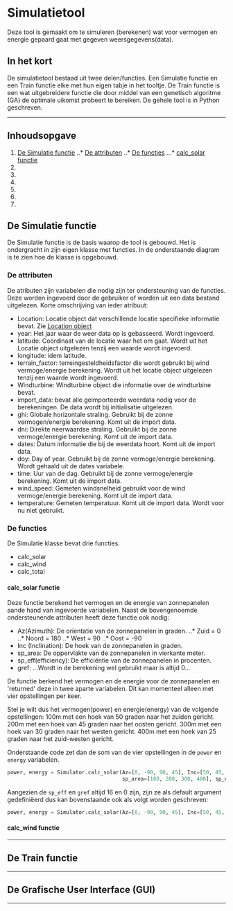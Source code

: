 # Simulatietool

Deze tool is gemaakt om te simuleren (berekenen) wat voor vermogen en energie gepaard gaat met gegeven weersgegevens(data).

## In het kort
De simulatietool bestaad uit twee delen/functies. Een Simulatie functie en een Train functie elke met hun eigen tabje in het tooltje. De Train functie is een wat uitgebreidere functie die door middel van een genetisch algoritme (GA) de optimale uikomst probeert te bereiken.
De gehele tool is in Python geschreven.

_____

## Inhoudsopgave
1. [De Simulatie functie](https://github.com/Jerscovad/SimulatieTool#de-simulatie-functie "De Simulatie functie")
..* [De attributen](https://github.com/ "De attributen")
..* [De functies](https://github.com/ "De functies")
...* [calc_solar functie](https://github.com/ "calc_colar")
3.
4.
5.
6.
7.
8.


## De Simulatie functie

De Simulatie functie is de basis waarop de tool is gebouwd. Het is ondergracht in zijn eigen klasse met functies. In de onderstaande diagram is te zien hoe de klasse is opgebouwd.

### De attributen
De atributen zijn variabelen die nodig zijn ter ondersteuning van de functies. Deze worden ingevoerd door de gebruiker of worden uit een data bestand uitgelezen.
Korte omschrijving van ieder atribuut:
- Location: Locatie object dat verschillende locatie specifieke informatie bevat. Zie [Location object](https://link-voor-bestand. "Location object")
- year: Het jaar waar de weer data op is gebasseerd. Wordt ingevoerd.
- latitude: Coördinaat van de locatie waar het om gaat. Wordt uit het Locatie object uitgelezen tenzij een waarde wordt ingevoerd.
- longitude: idem latitude.
- terrain_factor: terreingesteldheidsfactor die wordt gebruikt bij wind vermoge/energie berekening. Wordt uit het locatie object uitgelezen tenzij een waarde wordt ingevoerd.
- Windturbine: Windturbine object die informatie over de windturbine bevat.
- import_data: bevat alle geimporteerde weerdata nodig voor de berekeningen. De data wordt bij initialisatie uitgelezen.
- ghi: Globale horizontale straling. Gebruikt bij de zonne vermogen/energie berekening. Komt uit de import data.
- dni: Direkte neerwaardse straling. Gebruikt bij de zonne vermoge/energie berekening. Komt uit de import data.
- dates: Datum informatie die bij de weerdata hoort. Komt uit de import data.
- doy: Day of year. Gebruikt bij de zonne vermoge/energie berekening. Wordt gehaald uit de dates variabele.
- time: Uur van de dag. Gebruikt bij de zonne vermoge/energie berekening. Komt uit de import data.
- wind_speed: Gemeten windsnelheid gebruikt voor de wind vermoge/energie berekening. Komt uit de import data.
- temperature: Gemeten temperatuur. Komt uit de import data. Wordt voor nu niet gebruikt.

### De functies
De Simulatie klasse bevat drie functies.
- calc_solar
- calc_wind
- calc_total

#### calc_solar functie
Deze functie berekend het vermogen en de energie van zonnepanelen aande hand van ingevoerde variabelen.
Naast de bovengenoemde ondersteunende attributen heeft deze functie ook nodig: 

* Az(Azimuth): De orientatie van de zonnepanelen in graden.
..* Zuid = 0
..* Noord = 180
..* West = 90
..* Oost = -90
* Inc (Inclination): De hoek van de zonnepanelen in graden.
* sp_area: De oppervlakte van de zonnepanelen in vierkante meter.
* sp_eff(efficiency): De efficiëntie van de zonnepanelen in procenten.
* gref: ...Wordt in de berekening wel gebruikt maar is altijd 0...

De functie berkend het vermogen en de energie voor de zonnepanelen en 'returned' deze in twee aparte variabelen. Dit kan momenteel alleen met vier opstellingen per keer.

Stel je wilt dus het vermogen(power) en energie(energy) van de volgende opstellingen:
100m met een hoek van 50 graden naar het zuiden gericht.
200m met een hoek van 45 graden naar het oosten gericht.
300m met een hoek van 30 graden naar het westen gericht.
400m met een hoek van 25 graden naar het zuid-westen gericht.

Onderstaande code zet dan de som van de vier opstellingen in de `power` en `energy` variabelen.
```python
power, energy = Simulator.calc_solar(Az=[0, -90, 90, 45], Inc=[50, 45, 30, 25], 
                                     sp_area=[100, 200, 300, 400], sp_eff=16, gref=0)
```
Aangezien de `sp_eff` en `gref` altijd 16 en 0 zijn, zijn ze als default argument gedefiniëerd dus kan bovenstaande ook als volgt worden geschreven:

```python
power, energy = Simulator.calc_solar(Az=[0, -90, 90, 45], Inc=[50, 45, 30, 25], sp_area=[100, 200, 300, 400])
```

#### calc_wind functie

_____

## De Train functie

_____

## De Grafische User Interface (GUI)

_____

